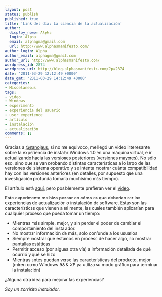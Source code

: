 ```yaml
---
layout: post
status: publish
published: true
title: 'Link del día: La ciencia de la actualización'
author:
  display_name: Alpha
  login: Alpha
  email: alphagma@gmail.com
  url: http://www.alphasmanifesto.com/
author_login: Alpha
author_email: alphagma@gmail.com
author_url: http://www.alphasmanifesto.com/
wordpress_id: 2874
wordpress_url: http://blog.alphasmanifesto.com/?p=2874
date: '2011-03-29 12:12:49 +0000'
date_gmt: '2011-03-29 14:12:49 +0000'
categories:
- Miscelaneous
tags:
- video
- Windows
- experimento
- experiencia del usuario
- user experience
- artículo
- instalación
- actualización
comments: []
---
```


Gracias a [@nanojaus](http://twitter.com/nanojaus), si no me equivoco, me llegó un video interesante sobre la experiencia de instalar Windows 1.0 en una máquina virtual, e ir actualizando hacia las versiones posteriores (versiones mayores). No sólo eso, sino que se van probando distintas características a lo largo de las versiones del sistema operativo y se intenta mostrar cuánta compatibilidad hay con las versiones anteriores (en detalles, por supuesto que una investigación profunda tomaría muchísimo más tiempo).

El artítulo está [aquí](http://www.genbeta.com/windows/imagen-de-la-semana-actualizando-desde-windows-10-hasta-windows-7-en-una-maquina-virtual), pero posiblemente prefieran ver el [video](http://www.youtube.com/watch?v=vPnehDhGa14).

Este experimento me hizo pensar en cómo es que deberían ser las experiencias de actualización o instalación de software. Estas son las características que vienen a mi mente, las cuales también aplicarían para cualquier proceso que pueda tomar un tiempo:

- Mientras más simple, mejor, y sin perder el poder de cambiar el comportamiento del instalador.
- No mostrar información de más, solo confunde a los usuarios
- Siempre mostrar que estamos en proceso de hacer algo, no mostrar pantallas estáticas
- Permitir acceso (por alguna otra vía) a información detallada de qué ocurrió y qué se hizo
- Mientras antes puedan verse las características del producto, mejor (miren como Windows 98 &amp; XP ya utiliza su modo gráfico para terminar la instalación)

 ¿Alguna otra idea para mejorar las experiencias?

_Soy un zorrinito instalador._

